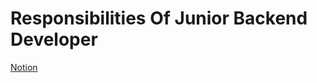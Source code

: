 # Responsibilities Of Junior Backend Developer

[Notion](https://jnaimxiii.notion.site/03-Responsibilities-Of-Junior-Backend-Developer-336a8a41059d4b2f8eb18700ccc04277)
